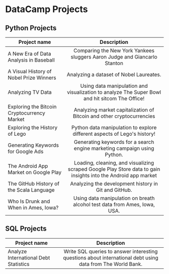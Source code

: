 # DataCamp Projects

## Python Projects

| Project name        | Description         |
| ------------- |:-------------:|
| A New Era of Data Analysis in Baseball      | Comparing the  New York Yankees sluggers Aaron Judge and Giancarlo Stanton |
| A Visual History of Nobel Prize Winners     | Analyzing a dataset of Nobel Laureates.       |
| Analyzing TV Data | Using data manipulation and visualization to analyze The Super Bowl and hit sitcom The Office!      |
| Exploring the Bitcoin Cryptocurrency Market | Analyzing market capitalization of Bitcoin and other cryptocurrencies      |
| Exploring the History of Lego | Python data manipulation to explore different aspects of Lego's history!      |
| Generating Keywords for Google Ads | Generating keywords for a search engine marketing campaign using Python.      |
| The Android App Market on Google Play | Loading, cleaning, and visualizing scraped Google Play Store data to gain insights into the Android app market      |
| The GitHub History of the Scala Language | Analyzing the development history in Git and GitHub.      |
| Who Is Drunk and When in Ames, Iowa? | Using data manipulation on breath alcohol test data from Ames, Iowa, USA.      |

## SQL Projects

| Project name        | Description         |
| ------------- |:-------------:|
| Analyze International Debt Statistics      | Write SQL queries to answer interesting questions about international debt using data from The World Bank. |

